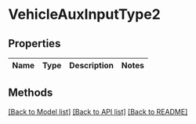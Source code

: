 # VehicleAuxInputType2

## Properties

Name | Type | Description | Notes
------------ | ------------- | ------------- | -------------

## Methods


[[Back to Model list]](../README.md#documentation-for-models) [[Back to API list]](../README.md#documentation-for-api-endpoints) [[Back to README]](../README.md)


